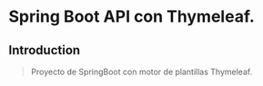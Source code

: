 # Spring Boot API con Thymeleaf.

## Introduction

> Proyecto de SpringBoot con motor de plantillas Thymeleaf.
